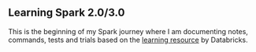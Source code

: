 ## Learning Spark 2.0/3.0

This is the beginning of my Spark journey where I am documenting notes, commands, tests and trials based on the [learning resource](https://pages.databricks.com/rs/094-YMS-629/images/LearningSpark2.0.pdf?utm_medium=email&utm_source=databricks&utm_campaign=7014N0000026tqzQAA) by Databricks.